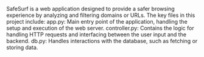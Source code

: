 SafeSurf is a web application designed to provide a safer browsing experience by analyzing and filtering domains or URLs.
The key files in this project include:
   app.py: Main entry point of the application, handling the setup and execution of the web server.
   controller.py: Contains the logic for handling HTTP requests and interfacing between the user input and the backend.
   db.py: Handles interactions with the database, such as fetching or storing data.
